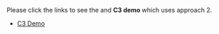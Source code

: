 Please click the links to see the and <strong> C3 demo </strong> which uses approach 2.

- [C3 Demo](http://dev-my-1st-pantheon-site.pantheonsite.io/c3demo_2.html)
